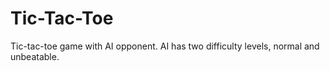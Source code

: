 # Tic-Tac-Toe
Tic-tac-toe game with AI opponent. AI has two difficulty levels, normal and unbeatable.
